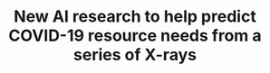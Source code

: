 ---
title: "New AI research to help predict COVID-19 resource needs from a series of X-rays"
excerpt: "Researchers, healthcare providers, and many others around the world are still grappling with COVID-19. Even a year into the pandemic, it remains challenging for doctors to predict how a patient’s condition may change over the course of the disease."
link: "https://ai.facebook.com/blog/new-ai-research-to-help-predict-covid-19-resource-needs-from-a-series-of-x-rays/"
read_time: false
share: false
---